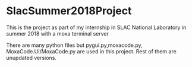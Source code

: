 # SlacSummer2018Project
This is the project as part of my internship in SLAC National Laboratory in summer 2018 with a moxa terminal server


There are many python files but pygui.py,moxacode.py, MoxaCode.UI/MoxaCode.py  are used in this project. Rest of them are unupdated versions.
